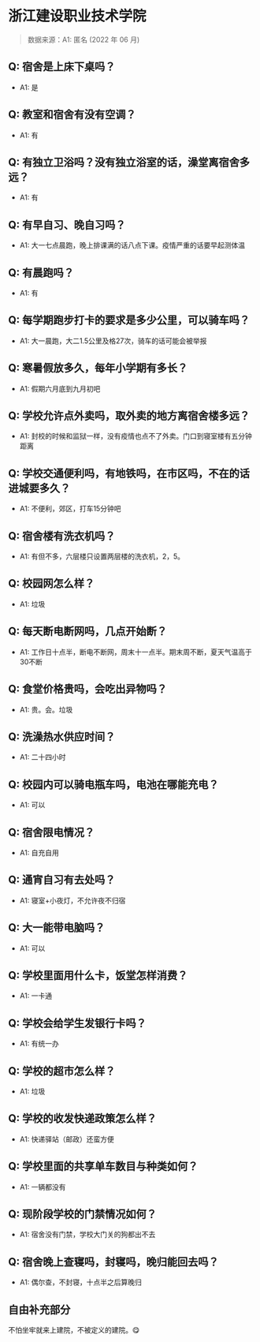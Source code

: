 # 浙江建设职业技术学院

> 数据来源：A1: 匿名 (2022 年 06 月)

## Q: 宿舍是上床下桌吗？

- A1: 是

## Q: 教室和宿舍有没有空调？

- A1: 有

## Q: 有独立卫浴吗？没有独立浴室的话，澡堂离宿舍多远？

- A1: 有

## Q: 有早自习、晚自习吗？

- A1: 大一七点晨跑，晚上排课满的话八点下课。疫情严重的话要早起测体温

## Q: 有晨跑吗？

- A1: 有

## Q: 每学期跑步打卡的要求是多少公里，可以骑车吗？

- A1: 大一晨跑，大二1.5公里及格27次，骑车的话可能会被举报

## Q: 寒暑假放多久，每年小学期有多长？

- A1: 假期六月底到九月初吧

## Q: 学校允许点外卖吗，取外卖的地方离宿舍楼多远？

- A1: 封校的时候和监狱一样，没有疫情也点不了外卖。门口到寝室楼有五分钟距离

## Q: 学校交通便利吗，有地铁吗，在市区吗，不在的话进城要多久？

- A1: 不便利，郊区，打车15分钟吧

## Q: 宿舍楼有洗衣机吗？

- A1: 有但不多，六层楼只设置两层楼的洗衣机，2，5。

## Q: 校园网怎么样？

- A1: 垃圾

## Q: 每天断电断网吗，几点开始断？

- A1: 工作日十点半，断电不断网，周末十一点半。期末周不断，夏天气温高于30不断

## Q: 食堂价格贵吗，会吃出异物吗？

- A1: 贵。会。垃圾

## Q: 洗澡热水供应时间？

- A1: 二十四小时

## Q: 校园内可以骑电瓶车吗，电池在哪能充电？

- A1: 可以

## Q: 宿舍限电情况？

- A1: 自充自用

## Q: 通宵自习有去处吗？

- A1: 寝室+小夜灯，不允许夜不归宿

## Q: 大一能带电脑吗？

- A1: 可以

## Q: 学校里面用什么卡，饭堂怎样消费？

- A1: 一卡通

## Q: 学校会给学生发银行卡吗？

- A1: 有统一办

## Q: 学校的超市怎么样？

- A1: 垃圾

## Q: 学校的收发快递政策怎么样？

- A1: 快递驿站（邮政）还蛮方便

## Q: 学校里面的共享单车数目与种类如何？

- A1: 一辆都没有

## Q: 现阶段学校的门禁情况如何？

- A1: 宿舍没有门禁，学校大门关的狗都出不去

## Q: 宿舍晚上查寝吗，封寝吗，晚归能回去吗？

- A1: 偶尔查，不封寝，十点半之后算晚归

## 自由补充部分

不怕坐牢就来上建院，不被定义的建院。😋
